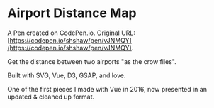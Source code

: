 # Airport Distance Map

A Pen created on CodePen.io. Original URL: [https://codepen.io/shshaw/pen/vJNMQY](https://codepen.io/shshaw/pen/vJNMQY).

Get the distance between two airports "as the crow flies". 

Built with SVG, Vue, D3, GSAP, and love.

One of the first pieces I made with Vue in 2016, now presented in an updated & cleaned up format.